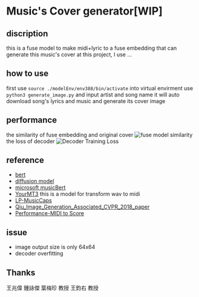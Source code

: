 # Music's Cover generator[WIP]

## discription

this is a fuse model to make midi+lyric to a fuse embedding that can generate this music's cover
at this project, I use ...

## how to use
first use `source ./modelEnv/env388/bin/activate` into virtual envirment
use `python3 generate_image.py`
and input artist and song name
it will auto download song's lyrics and music
and generate its cover image

## performance
the similarity of fuse embedding and original cover
![fuse model similarity](generated_images/20250606_015613/mean_similarity_per_epoch.png)
the loss of decoder
![Decoder Training Loss](generated_images/20250606_015613/decoder_training_loss.png)

## reference
- [bert](https://arxiv.org/abs/1810.04805)
- [diffusion model](https://huggingface.co/CompVis/stable-diffusion-v1-4)
- [microsoft musicBert](https://microsoft.github.io/muzic/musicbert/)
- [YourMT3](https://github.com/mimbres/YourMT3) this is a model for transform wav to midi
- [LP-MusicCaps](https://github.com/seungheondoh/lp-music-caps)
- [Qiu_Image_Generation_Associated_CVPR_2018_paper](https://openaccess.thecvf.com/content_cvpr_2018_workshops/papers/w49/Qiu_Image_Generation_Associated_CVPR_2018_paper.pdf)
- [Performance-MIDI to Score](https://arxiv.org/abs/2410.00210v1)

## issue

- image output size is only 64x64
- decoder overfitting

## Thanks

王兆偉
鍾詠傑
葉梅珍 教授
王鈞右 教授

